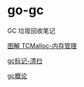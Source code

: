 # go-gc
GC 垃圾回收笔记

[图解 TCMalloc-内存管理](https://zhuanlan.zhihu.com/p/29216091)

[gc标记-清扫](http://legendtkl.com/2017/04/28/golang-gc/)

[gc概论](https://www.jianshu.com/p/8b0c0f7772da)
